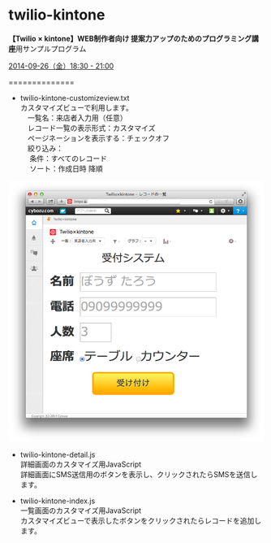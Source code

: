 twilio-kintone
==============

**【Twilio × kintone】WEB制作者向け 提案力アップのためのプログラミング講座**用サンプルプログラム

[2014-09-26（金）18:30 - 21:00](http://kandigi.doorkeeper.jp/events/14310)

==============

* twilio-kintone-customizeview.txt  
カスタマイズビューで利用します。  
　一覧名：来店者入力用（任意）  
　レコード一覧の表示形式：カスタマイズ  
　ページネーションを表示する：チェックオフ  
　絞り込み：  
　  条件：すべてのレコード  
　  ソート：作成日時 降順  

![カスタマイズビューイメージ](customizeview.png)

* twilio-kintone-detail.js  
詳細画面のカスタマイズ用JavaScript  
詳細画面にSMS送信用のボタンを表示し、クリックされたらSMSを送信します。  

* twilio-kintone-index.js  
一覧画面のカスタマイズ用JavaScript  
カスタマイズビューで表示したボタンをクリックされたらレコードを追加します。
